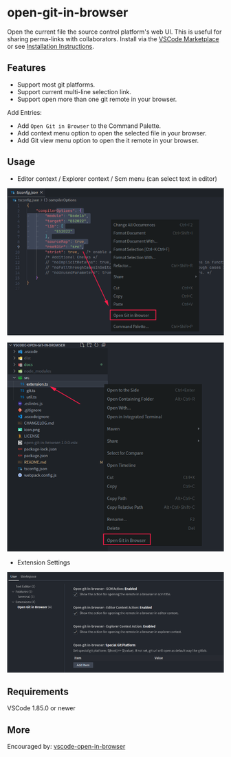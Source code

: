 # open-git-in-browser

Open the current file the source control platform's web UI. This is useful for sharing perma-links with collaborators. Install via the [VSCode Marketplace](https://marketplace.visualstudio.com/items?itemName=newhoo.open-git-in-browser) or see [Installation Instructions](https://code.visualstudio.com/api/working-with-extensions/publishing-extension#packaging-extensions).

## Features

- Support most git platforms.
- Support current multi-line selection link.
- Support open more than one git remote in your browser.

Add Entries:

- Add `Open Git in Browser` to the Command Palette.
- Add context menu option to open the selected file in your browser.
- Add Git view menu option to open the it remote in your browser.

## Usage

- Editor context / Explorer context / Scm menu (can select text in editor)

![Editor context](docs/editor.png)

![Explorer context](docs/explorer.png)

- Extension Settings

![Extension settings](docs/settings.png)

## Requirements

VSCode 1.85.0 or newer

## More

Encouraged by: [vscode-open-in-browser](https://github.com/andrei-m/vscode-open-in-browser)

